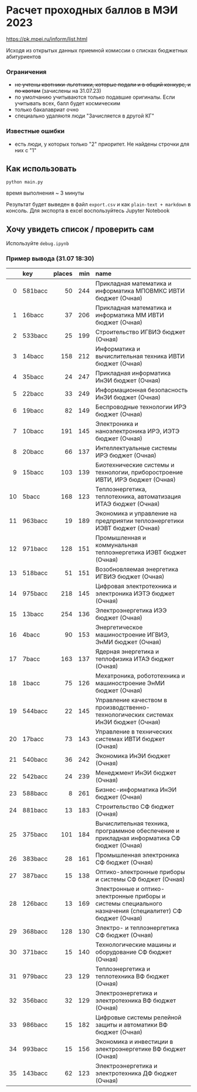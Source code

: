 # Расчет проходных баллов в МЭИ 2023
https://pk.mpei.ru/inform/list.html

Исходя из открытых данных приемной комиссии 
о списках бюджетных абитуриентов 

### Ограничения
- ~~не учтены квотники-льготники, которые подали и в общий конкурс, и по квотам~~ (зачислены на 31.07.23)
- по умолчанию учитываются только подавшие оригиналы. Если учитывать всех, балл будет космическим
- только бакалавриат очно
- специально удаляютя люди "Зачисляется в другой КГ"

### Известные ошибки
- есть люди, у которых только "2" приоритет. Не найдены строчки для них с "1"

## Как использовать

```
python main.py
```
время выполнения ~ 3 минуты

Результат будет выведен в файл `export.csv` и как `plain-text + markdown` в консоль. Для экспорта в excel воспользуйтесь Jupyter Notebook

## Хочу увидеть список / проверить сам

Используйте `debug.ipynb`

### Пример вывода (31.07 18:30)
|    | key     |   places |   min | name                                                                                                       |
|---:|:--------|---------:|------:|:-----------------------------------------------------------------------------------------------------------|
|  0 | 581bacc |       50 |   244 | Прикладная математика и информатика МПОВМКС ИВТИ бюджет (Очная)                                            |
|  1 | 16bacc  |       37 |   206 | Прикладная математика и информатика ММ ИВТИ бюджет (Очная)                                                 |
|  2 | 533bacc |       25 |   199 | Строительство ИГВИЭ бюджет (Очная)                                                                         |
|  3 | 14bacc  |      158 |   212 | Информатика и вычислительная техника ИВТИ бюджет (Очная)                                                   |
|  4 | 35bacc  |       24 |   247 | Прикладная информатика ИнЭИ бюджет (Очная)                                                                 |
|  5 | 22bacc  |       33 |   249 | Информационная безопасность ИнЭИ бюджет (Очная)                                                            |
|  6 | 19bacc  |       82 |   149 | Беспроводные технологии ИРЭ бюджет (Очная)                                                                 |
|  7 | 10bacc  |      191 |   145 | Электроника и наноэлектроника ИРЭ, ИЭТЭ бюджет (Очная)                                                     |
|  8 | 20bacc  |       66 |   137 | Интеллектуальные системы ИРЭ бюджет (Очная)                                                                |
|  9 | 15bacc  |      103 |   139 | Биотехнические системы и технологии, приборостроение ИВТИ, ИРЭ бюджет (Очная)                              |
| 10 | 5bacc   |      168 |   123 | Теплоэнергетика, теплотехника, автоматизация ИТАЭ бюджет (Очная)                                           |
| 11 | 963bacc |       19 |   189 | Экономика и управление на предприятии теплоэнергетики ИЭВТ бюджет (Очная)                                  |
| 12 | 971bacc |      128 |   151 | Промышленная и коммунальная теплоэнергетика ИЭВТ бюджет (Очная)                                            |
| 13 | 518bacc |       51 |   151 | Возобновляемая энергетика ИГВИЭ бюджет (Очная)                                                             |
| 14 | 975bacc |      218 |   145 | Цифровая электротехника и электроника ИЭТЭ бюджет (Очная)                                                  |
| 15 | 13bacc  |      254 |   136 | Электроэнергетика ИЭЭ бюджет (Очная)                                                                       |
| 16 | 4bacc   |       90 |   153 | Энергетическое машиностроение ИГВИЭ, ЭнМИ бюджет (Очная)                                                   |
| 17 | 7bacc   |      163 |   137 | Ядерная энергетика и теплофизика ИТАЭ бюджет (Очная)                                                       |
| 18 | 1bacc   |       75 |   126 | Мехатроника, робототехника и машиностроение ЭнМИ бюджет (Очная)                                            |
| 19 | 544bacc |       22 |   145 | Управление качеством в производственно-технологических системах ИнЭИ бюджет (Очная)                        |
| 20 | 17bacc  |       73 |   143 | Управление в технических системах ИВТИ бюджет (Очная)                                                      |
| 21 | 540bacc |       36 |   242 | Экономика ИнЭИ бюджет (Очная)                                                                              |
| 22 | 542bacc |       24 |   239 | Менеджмент ИнЭИ бюджет (Очная)                                                                             |
| 23 | 588bacc |        8 |   261 | Бизнес-информатика ИнЭИ бюджет (Очная)                                                                     |
| 24 | 881bacc |       13 |   183 | Строительство СФ бюджет (Очная)                                                                            |
| 25 | 375bacc |      101 |   184 | Вычислительная техника, программное обеспечение и прикладная информатика СФ бюджет (Очная)                 |
| 26 | 383bacc |       28 |   161 | Промышленная электроника СФ бюджет (Очная)                                                                 |
| 27 | 387bacc |       15 |   138 | Оптико-электронные приборы и системы СФ бюджет (Очная)                                                     |
| 28 | 126bacc |       13 |   169 | Электронные и оптико-электронные приборы и системы специального назначения (специалитет) СФ бюджет (Очная) |
| 29 | 368bacc |      128 |   130 | Электро- и теплоэнергетика СФ бюджет (Очная)                                                               |
| 30 | 371bacc |       15 |   140 | Технологические машины и оборудование СФ бюджет (Очная)                                                    |
| 31 | 979bacc |       23 |   129 | Теплоэнергетика и теплотехника ВФ бюджет (Очная)                                                           |
| 32 | 356bacc |       32 |   129 | Электроэнергетика и электротехника ВФ бюджет (Очная)                                                       |
| 33 | 986bacc |       15 |   182 | Цифровые системы релейной защиты и автоматики ВФ бюджет (Очная)                                            |
| 34 | 993bacc |       15 |   156 | Экономика и инвестиции в электроэнергетике ВФ бюджет (Очная)                                               |
| 35 | 143bacc |       62 |   123 | Электроэнергетика и электротехника ДФ бюджет (Очная)                                                       |
